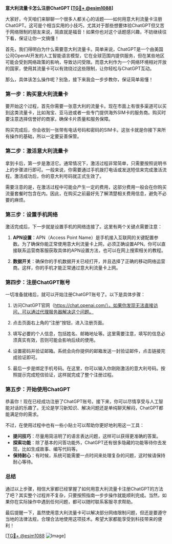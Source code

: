**意大利流量卡怎么注册ChatGPT [[TG💪+ @esim1088](https://t.me/s/esim1088)]**

大家好，今天咱们来聊聊一个很多人都关心的话题——如何用意大利流量卡注册ChatGPT。这可是个相当实用的小技巧，尤其对于那些想要体验ChatGPT但又苦于网络限制的朋友来说，简直就是福音！如果你也对这个话题感兴趣，不妨继续往下看，保证让你一文搞懂！

首先，我们得明白为什么需要意大利流量卡。简单来说，ChatGPT是一个由美国公司OpenAI开发的人工智能语言模型，它在全球范围内提供服务，但在某些地区可能会受到网络政策的影响，导致访问受限。而意大利作为一个网络环境相对开放的国家，使用其流量卡可以有效绕过这些限制，让你轻松与ChatGPT互动。

那么，具体该怎么操作呢？别急，接下来我会一步步教你，保证简单易懂！

### 第一步：购买意大利流量卡

要开始这个过程，首先你需要一张意大利的流量卡。现在市面上有很多渠道可以买到这类流量卡，比如淘宝、亚马逊或者一些专门提供海外SIM卡的服务商。购买时要注意选择信誉好的商家，确保卡片质量和服务保障。

购买完成后，你会收到一张带有电话号码和密码的SIM卡。这张卡就是你接下来所有操作的基础，所以一定要妥善保管。

### 第二步：激活意大利流量卡

拿到卡后，第一步是激活它。通常情况下，激活过程非常简单，只需要按照说明书上的步骤进行即可。一般来说，你需要通过手机拨打电话或发送短信来完成激活流程。激活成功后，你的意大利号码就正式生效了。

需要注意的是，在激活过程中可能会产生一定的费用，这部分费用一般会在你购买流量套餐时包含在内。因此，在购买之前最好先了解清楚相关费用信息，避免不必要的麻烦。

### 第三步：设置手机网络

激活完成后，下一步就是设置手机的网络连接了。这里有两个关键点需要注意：

1. **APN设置**：APN（Access Point Name）是手机接入互联网的关键配置参数。为了确保你能正常使用意大利流量卡上网，必须正确设置APN。你可以直接联系运营商客服获取具体的APN设置方法，也可以在网上搜索相关的教程。

2. **数据开关**：确保你的手机数据开关已经打开，并且选择了正确的移动网络运营商。这样，你的手机才能正常通过意大利流量卡上网。

### 第四步：注册ChatGPT账号

一切准备就绪后，就可以开始注册ChatGPT账号了。以下是具体步骤：

1. 访问ChatGPT官网（https://chat.openai.com/）。如果你发现无法直接访问，可以通过代理服务器解决这个问题。

2. 点击页面右上角的“注册”按钮，进入注册页面。

3. 填写必要的个人信息，包括姓名、邮箱地址等。这里需要注意，填写的信息必须真实有效，否则可能会影响后续的使用。

4. 设置密码并验证邮箱。系统会向你提供的邮箱发送一封验证邮件，点击链接完成验证即可。

5. 最后一步是绑定手机号码。在这里，你可以输入你刚刚激活的意大利号码。按照提示完成短信验证，这样就完成了整个注册过程。

### 第五步：开始使用ChatGPT

恭喜你！现在已经成功注册了ChatGPT账号。接下来，你可以尽情享受与人工智能对话的乐趣了。无论是学习新知识、解决问题还是单纯聊天解闷，ChatGPT都能满足你的需求。

不过，在使用过程中也有一些小贴士可以帮助你更好地利用这一工具：

- **提问技巧**：尽量用简洁明了的语言表达问题，这样可以获得更准确的答案。
- **探索功能**：除了基本的问答功能外，ChatGPT还有很多隐藏的功能等待你去发现，比如生成故事、编写代码等。
- **保持耐心**：有时候，系统可能需要一点时间来处理复杂的问题，这时候请保持耐心等待。

### 总结

通过以上步骤，相信大家都已经掌握了如何用意大利流量卡注册ChatGPT的方法了吧？其实整个过程并不复杂，只要按照指南一步步操作就能顺利完成。当然，如果你在实际操作中遇到任何问题，都可以随时联系客服寻求帮助。

最后提醒一下，虽然使用意大利流量卡可以解决部分网络限制问题，但还是要遵守当地的法律法规，合理合法地使用这项技术。希望大家都能享受到科技带来的便利！

[[TG💪+ @esim1088](https://t.me/s/esim1088) ![Image](https://i.postimg.cc/4NQfJmqS/Snipaste-2025-05-13-00-14-12.png)]
